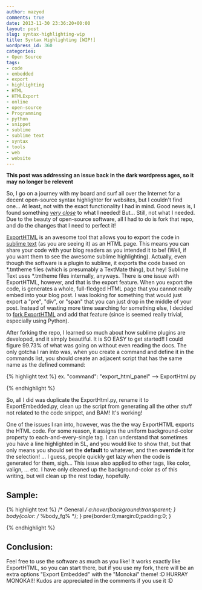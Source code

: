 ```yaml
---
author: mazyod
comments: true
date: 2013-11-30 23:36:20+00:00
layout: post
slug: syntax-highlighting-wip
title: Syntax Highlighting [WIP!]
wordpress_id: 360
categories:
- Open Source
tags:
- code
- embedded
- export
- highlighting
- HTML
- HTMLExport
- online
- open-source
- Programming
- python
- snippet
- sublime
- sublime text
- syntax
- tools
- web
- website
---
```


**This post was addressing an issue back in the dark wordpress ages, so it may no longer be relevent**

So, I go on a journey with my board and surf all over the Internet for a decent open-source syntax highlighter for websites, but I couldn't find one... At least, not with the exact functionality I had in mind. Good news is, I found something [_very close_](https://github.com/facelessuser/ExportHtml) to what I needed! But... Still, not what I needed. Due to the beauty of open-source software, all I had to do is fork that repo, and do the changes that I need to perfect it!

[ExportHTML](https://github.com/facelessuser/ExportHtml) is an awesome tool that allows you to export the code in [sublime text](http://www.sublimetext.com/) (as you are seeing it) as an HTML page. This means you can share your code with your blog readers as you intended it to be! (Well, if you want them to see the awesome sublime highlighting). Actually, even though the software is a plugin to sublime, it exports the code based on \*.tmtheme files (which is presumably a TextMate thing), but hey! Sublime Text uses \*.tmtheme files internally, anyways. There is one issue with ExportHTML, however, and that is the export feature. When you export the code, is generates a whole, full-fledged HTML page that you cannot really embed into your blog post. I was looking for something that would just export a "pre", "div", or "span" that you can just drop in the middle of your post. Instead of wasting more time searching for something else, I decided to [fork ExportHTML](https://github.com/Mazyod/ExportHtml) and add that feature (since is seemed really trivial, especially using Python).

After forking the repo, I learned so much about how sublime plugins are developed, and it simply beautiful. It is SO EASY to get started!! I could figure 99.73% of what was going on without even reading the docs. The only gotcha I ran into was, when you create a command and define it in the commands list, you should create an adjacent script that has the same name as the defined command:

{% highlight text %}
ex. "command": "export_html_panel" --> ExportHtml.py

{% endhighlight %}

So, all I did was duplicate the ExportHtml.py, rename it to ExportEmbedded.py, clean up the script from generating all the other stuff not related to the code snippet, and BAM! It's working!

One of the issues I ran into, however, was the the way ExportHTML exports the HTML code. For some reason, it assigns the uniform background-color property to each-and-every-single tag. I can understand that sometimes you have a line highlighted in SL, and you would like to show that, but that only means you should set the **default** to whatever, and then **override it** for the selection! ... I guess, people quickly get lazy when the code is generated for them, sigh... This issue also applied to other tags, like color, valign, ... etc. I have only cleaned up the background-color as of this writing, but will clean up the rest today, hopefully.

## Sample:

{% highlight text %}
/* General */
a:hover{background:transparent; }
body{color: /* %body_fg% */; }
pre{border:0;margin:0;padding:0; }

{% endhighlight %}

## Conclusion:

Feel free to use the software as much as you like! It works exactly like ExportHTML, so you can start there, but if you use my fork, there will be an extra options "Export Embedded" with the "Monokai" theme! :D HURRAY MONOKAI!! Kudos are appreciated in the comments if you use it :D
